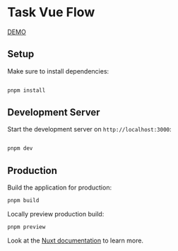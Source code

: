 # Task Vue Flow

[DEMO](https://washington-sigma.vercel.app/)

## Setup

Make sure to install dependencies:

```bash

pnpm install
```

## Development Server

Start the development server on `http://localhost:3000`:

```bash

pnpm dev
```

## Production

Build the application for production:

```bash
pnpm build
```

Locally preview production build:

```bash
pnpm preview
```

Look at the [Nuxt documentation](https://nuxt.com/docs/getting-started/introduction) to learn more.
